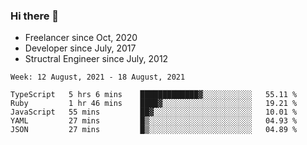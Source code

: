 ### Hi there 👋

- Freelancer since Oct, 2020
- Developer since July, 2017
- Structral Engineer since July, 2012

<!--START_SECTION:waka-->
```text
Week: 12 August, 2021 - 18 August, 2021

TypeScript   5 hrs 6 mins    █████████████▓░░░░░░░░░░░   55.11 % 
Ruby         1 hr 46 mins    ████▓░░░░░░░░░░░░░░░░░░░░   19.21 % 
JavaScript   55 mins         ██▓░░░░░░░░░░░░░░░░░░░░░░   10.01 % 
YAML         27 mins         █▒░░░░░░░░░░░░░░░░░░░░░░░   04.93 % 
JSON         27 mins         █▒░░░░░░░░░░░░░░░░░░░░░░░   04.89 % 
```
<!--END_SECTION:waka-->
